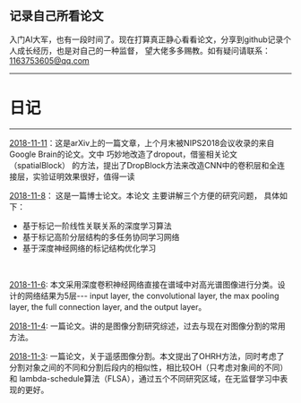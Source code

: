 ## 记录自己所看论文

入门AI大军，也有一段时间了。现在打算真正静心看看论文，分享到github记录个人成长经历，也是对自己的一种监督， 望大佬多多赐教。如有疑问请联系：1163753605@qq.com
***


# **日记**
---
[2018-11-11](2018/11月/5.md)：这是arXiv上的一篇文章，上个月末被NIPS2018会议收录的来自Google Brain的论文。文中 巧妙地改造了dropout，借鉴相关论文（spatialBlock） 的方法，提出了DropBlock方法来改造CNN中的卷积层和全连接层，实验证明效果很好，值得一读
<br>

[2018-11-8](2018/11月/4.md)： 这是一篇博士论文。本论文 主要讲解三个方便的研究问题， 具体如下：
  - 基于标记一阶线性关联关系的深度学习算法
  - 基于标记高阶分层结构的多任务协同学习网络
  - 基于深度神经网络的标记结构优化学习
<br>

[2018-11-6](https://github.com/BMDACMER/paper/tree/master/2018/11%E6%9C%88/3.md): 本文采用深度卷积神经网络直接在谱域中对高光谱图像进行分类。设计的网络结果为5层--- input layer, the convolutional layer, the max pooling layer, the full connection layer, and the output layer。
<br>

[2018-11-4](https://github.com/BMDACMER/paper/tree/master/2018/11%E6%9C%88/2、REVIEW_OF_REMOTE_SENSING_IMAGE_SEGMENTATION_TECHNIQUES.md): 一篇论文。讲的是图像分割研究综述，过去与现在对图像分割的常用方法。
<br>

[2018-11-3](https://github.com/BMDACMER/paper/tree/master/2018/11%E6%9C%88/1、Region_Merging_ConsideringWithin-_and_Between-Segment_Heteroge.md): 一篇论文，关于遥感图像分割。本文提出了OHRH方法，同时考虑了分割对象之间的不同和分割后段内的相似性，相比较OH（只考虑对象间的不同）和 lambda-schedule算法（FLSA），通过五个不同研究区域，在无监督学习中表现的更好。
